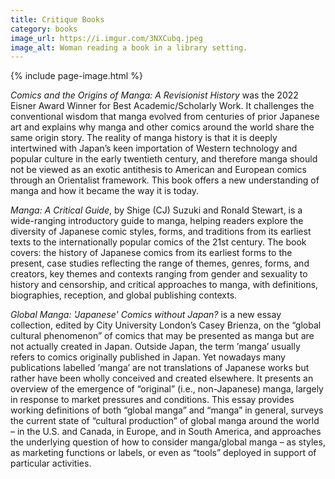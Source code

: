 ```yaml
---
title: Critique Books
category: books
image_url: https://i.imgur.com/3NXCubq.jpeg
image_alt: Woman reading a book in a library setting. 
---
```

{% include page-image.html %}

<p><em>Comics and the Origins of Manga: A Revisionist History</em> was the 2022 Eisner Award Winner for Best Academic/Scholarly Work. It challenges the conventional wisdom that manga evolved from centuries of prior Japanese art and explains why manga and other comics around the world share the same origin story. The reality of manga history is that it is deeply intertwined with Japan’s keen importation of Western technology and popular culture in the early twentieth century, and therefore manga should not be viewed as an exotic antithesis to American and European comics through an Orientalist framework. This book offers a new understanding of manga and how it became the way it is today.</p>

<p><em>Manga: A Critical Guide</em>, by Shige (CJ) Suzuki and Ronald Stewart, is a wide-ranging introductory guide to manga, helping readers explore the diversity of Japanese comic styles, forms, and traditions from its earliest texts to the internationally popular comics of the 21st century. The book covers: the history of Japanese comics from its earliest forms to the present, case studies reflecting the range of themes, genres, forms, and creators, key themes and contexts ranging from gender and sexuality to history and censorship, and critical approaches to manga, with definitions, biographies, reception, and global publishing contexts.</p>

<p><em>Global Manga: 'Japanese' Comics without Japan?</em> is a new essay collection, edited by City University London’s Casey Brienza, on the “global cultural phenomenon” of comics that may be presented as manga but are not actually created in Japan. Outside Japan, the term ’manga’ usually refers to comics originally published in Japan. Yet nowadays many publications labelled ’manga’ are not translations of Japanese works but rather have been wholly conceived and created elsewhere. It presents an overview of the emergence of “original” (i.e., non-Japanese) manga, largely in response to market pressures and conditions. This essay provides working definitions of both “global manga” and “manga” in general, surveys the current state of “cultural production” of global manga around the world – in the U.S. and Canada, in Europe, and in South America, and approaches the underlying question of how to consider manga/global manga – as styles, as marketing functions or labels, or even as “tools” deployed in support of particular activities.</p>